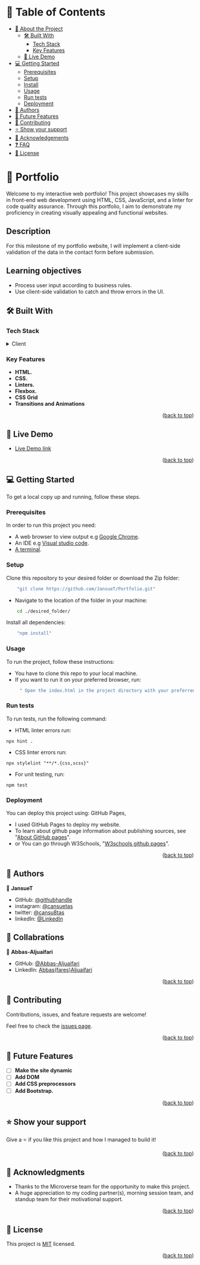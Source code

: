 <a name="readme-top"></a>

# :green_book: Table of Contents

- [:book: About the Project](#about-project)
  - [:hammer_and_wrench: Built With](#built-with)
    - [Tech Stack](#tech-stack)
    - [Key Features](#key-features)
  - [:rocket: Live Demo](#live-demo)
- [:computer: Getting Started](#getting-started)
  - [Prerequisites](#prerequisites)
  - [Setup](#setup)
  - [Install](#install)
  - [Usage](#usage)
  - [Run tests](#run-tests)
  - [Deployment](#triangular_flag_on_post-deployment)
- [👥 Authors](#authors)
- [🔭 Future Features](#future-features)
- [🤝 Contributing](#contributing)
- [⭐️ Show your support](#support)
- [🙏 Acknowledgements](#acknowledgements)
- [❓ FAQ](#faq)
- [📝 License](#license)

<!-- PROJECT DESCRIPTION -->

# 📖 Portfolio<a name="Portfolio - validate contact form"></a>

Welcome to my interactive web portfolio! This project showcases my skills in front-end web development using HTML, CSS, JavaScript, and a linter for code quality assurance. Through this portfolio, I aim to demonstrate my proficiency in creating visually appealing and functional websites.


## Description

For this milestone of my portfolio website, I will implement a client-side validation of the data in the contact form before submission.


## Learning objectives

- Process user input according to business rules.
- Use client-side validation to catch and throw errors in the UI.


## 🛠 Built With <a name="built-with"></a>


### Tech Stack <a name="tech-stack"></a>

<details>
  <summary>Client</summary>
  <ul>
    <li><a href="https://developer.mozilla.org/en-US/docs/Web/HTML">HTML</a></li>
    <li><a href="https://developer.mozilla.org/en-US/docs/Web/CSS">CSS</a></li>
    <li><a href="https://css-tricks.com/snippets/css/a-guide-to-flexbox/">FlexBox</a></li>
    <li><a href="https://mozilla.github.io/addons-linter/">Linters</a></li>
  </ul>
</details>

<!-- Features -->

### Key Features <a name="key-features"></a>

- **HTML.**
- **CSS.**
- **Linters.**
- **Flexbox.**
- **CSS Grid**
- **Transitions and Animations**
<p align="right">(<a href="#readme-top">back to top</a>)</p>


## 🚀 Live Demo <a name ="live-demo"></a>

- [Live Demo link](https://jansuet.github.io/Portfolio/)
<p align="right">(<a href="#readme-top">back to top</a>)</p>


## :computer: Getting Started <a name="getting-started"></a>

To get a local copy up and running, follow these steps.


### Prerequisites

In order to run this project you need:
- A web browser to view output e.g [Google Chrome](https://www.google.com/chrome/).
- An IDE e.g [Visual studio code](https://code.visualstudio.com/).
- [A terminal](https://code.visualstudio.com/docs/terminal/basics).

### Setup

Clone this repository to your desired folder or download the Zip folder:
```sh
    "git clone https://github.com/JansueT/Portfolio.git"
```
- Navigate to the location of the folder in your machine:
```sh
    cd ./desired_folder/
```

Install all dependencies:

```sh
    "npm install"
```

### Usage

To run the project, follow these instructions:
- You have to clone this repo to your local machine.
- If you want to run it on your preferred browser, run:
```sh
     " Open the index.html in the project directory with your preferred browser"
```

### Run tests

To run tests, run the following command:
- HTML linter errors run:
```
npx hint .
```
- CSS linter errors run:
```
npx stylelint "**/*.{css,scss}"
```
- For unit testing, run:
```
npm test
```

### Deployment <a name="deployment"></a>

You can deploy this project using: GitHub Pages,
- I used GitHub Pages to deploy my website.
- To learn about github page information about publishing sources, see "[About GitHub pages](https://docs.github.com/en/pages/getting-started-with-github-pages/about-github-pages#publishing-sources-for-github-pages-sites)".
- or You can go through W3Schools, "[W3schools github pages](https://www.w3schools.com/git/git_remote_pages.asp?remote=github)".
<p align="right">(<a href="#readme-top">back to top</a>)</p>


<!-- AUTHORS -->

## 👥 Authors <a name="authors"></a>

👤 **JansueT**

- GitHub: [@githubhandle](https://github.com/JansueT)
- instagram: [@cansuetas](https://instagram.com/cansuetas)
- twitter: [@cansu8tas](https://twitter.com/cansu8tas)
- linkedIn: [@LinkedIn](https://www.linkedin.com/in/cansu-tas-467844251/)


<!-- COLLABRATIONS-->

## 👥 Collabrations <a name="collabrationns"></a>

👤 **Abbas-Aljuaifari**

- GitHub: [@Abbas-Aljuaifari](https://github.com/Abbas-Aljuaifari)
- LinkedIn: [Abbas(fares)Aljuaifari](https://www.linkedin.com/in/abbas-aljuaifari-17a018261/)
<p align="right">(<a href="#readme-top">back to top</a>)</p>


<!-- CONTRIBUTING -->

## 🤝 Contributing <a name="contributing"></a>

Contributions, issues, and feature requests are welcome!

Feel free to check the [issues page](https://github.com/JansueT/Hello-microverse-project/issues/).

<p align="right">(<a href="#readme-top">back to top</a>)</p>

<!-- Features -->

## :telescope: Future Features <a name="future-features"></a>
- [ ] **Make the site dynamic**
- [ ] **Add DOM**
- [ ] **Add CSS preprocessors**
- [ ] **Add Bootstrap.**
<p align="right">(<a href="#readme-top">back to top</a>)</p>

<!-- SUPPORT -->

## ⭐️ Show your support <a name="support"></a>

Give a :star:️ if you like this project and how I managed to build it!
<p align="right">(<a href="#readme-top">back to top</a>)</p>


<!-- ACKNOWLEDGEMENTS -->

## 🙏 Acknowledgments <a name="acknowledgements"></a>

- Thanks to the Microverse team for the opportunity to make this project.
- A huge appreciation to my coding partner(s), morning session team, and standup team for their motivational support.
<p align="right">(<a href="#readme-top">back to top</a>)</p>


<!-- LICENSE -->

## 📝 License <a name="license"></a>

This project is [MIT](./LICENSE.md) licensed.

<p align="right">(<a href="#readme-top">back to top</a>)</p>
